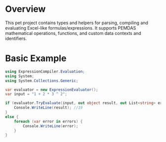 # Overview
This pet project contains types and helpers for parsing, compiling and evaluating Excel-like formulas/expressions.  It supports PEMDAS mathematical operations, functions, and custom data contexts and identifiers.

# Basic Example

```csharp
using ExpressionCompiler.Evaluation;
using System;
using System.Collections.Generic;

var evaluator = new ExpressionEvaluator();
var input = "1 + 2 * 3 ^ 2";

if (evaluator.TryEvaluate(input, out object result, out List<string> errors)) {
    Console.WriteLine(result); //19
}
else {
    foreach (var error in errors) {
        Console.WriteLine(error);
    }
}
```
